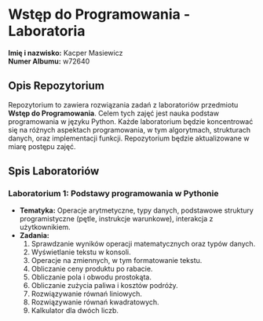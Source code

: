 # Wstęp do Programowania - Laboratoria

**Imię i nazwisko:** Kacper Masiewicz  
**Numer Albumu:** w72640  

## Opis Repozytorium

Repozytorium to zawiera rozwiązania zadań z laboratoriów przedmiotu **Wstęp do Programowania**. Celem tych zajęć jest nauka podstaw programowania w języku Python. Każde laboratorium będzie koncentrować się na różnych aspektach programowania, w tym algorytmach, strukturach danych, oraz implementacji funkcji. Repozytorium będzie aktualizowane w miarę postępu zajęć.

## Spis Laboratoriów

### Laboratorium 1: Podstawy programowania w Pythonie
- **Tematyka:** Operacje arytmetyczne, typy danych, podstawowe struktury programistyczne (pętle, instrukcje warunkowe), interakcja z użytkownikiem.
- **Zadania:**
  1. Sprawdzanie wyników operacji matematycznych oraz typów danych.
  2. Wyświetlanie tekstu w konsoli.
  3. Operacje na zmiennych, w tym formatowanie tekstu.
  4. Obliczanie ceny produktu po rabacie.
  5. Obliczanie pola i obwodu prostokąta.
  6. Obliczanie zużycia paliwa i kosztów podróży.
  7. Rozwiązywanie równań liniowych.
  8. Rozwiązywanie równań kwadratowych.
  9. Kalkulator dla dwóch liczb.